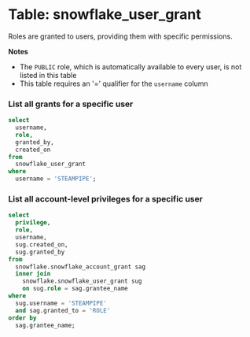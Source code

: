 # Table: snowflake_user_grant

Roles are granted to users, providing them with specific permissions.

**Notes**

- The `PUBLIC` role, which is automatically available to every user, is not listed in this table
- This table requires an '=' qualifier for the `username` column

### List all grants for a specific user

```sql
select
  username,
  role,
  granted_by,
  created_on
from
  snowflake_user_grant
where
  username = 'STEAMPIPE';
```

### List all account-level privileges for a specific user

```sql
select
  privilege,
  role,
  username,
  sug.created_on,
  sug.granted_by
from
  snowflake.snowflake_account_grant sag
  inner join
    snowflake.snowflake_user_grant sug
    on sug.role = sag.grantee_name
where
  sug.username = 'STEAMPIPE'
  and sag.granted_to = 'ROLE'
order by
  sag.grantee_name;
```

